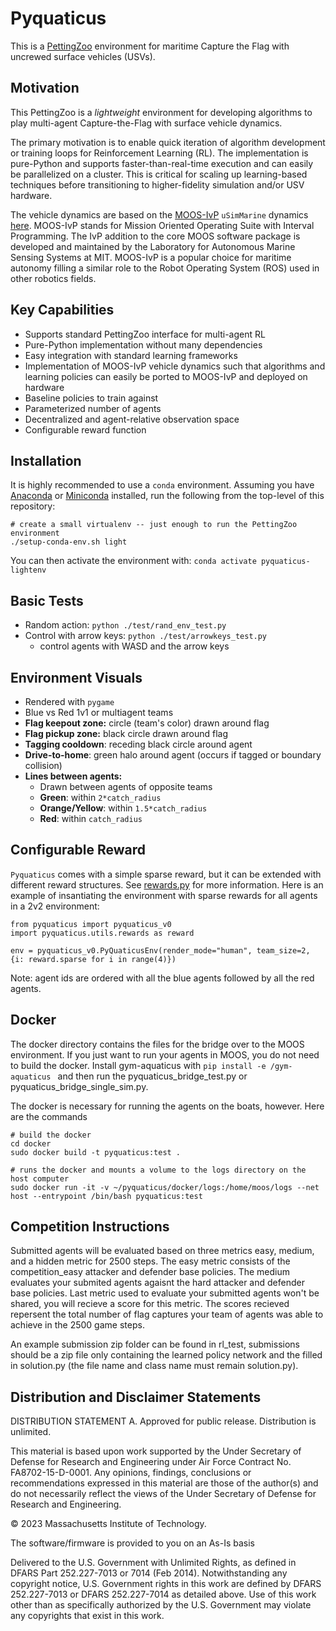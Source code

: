 # Pyquaticus
This is a [PettingZoo](https://pettingzoo.farama.org/) environment for maritime Capture the Flag with uncrewed surface vehicles (USVs).

## Motivation
This PettingZoo is a _lightweight_ environment for developing algorithms to play multi-agent Capture-the-Flag with surface vehicle dynamics.

The primary motivation is to enable quick iteration of algorithm development or training loops for Reinforcement Learning (RL). The implementation is pure-Python and supports faster-than-real-time execution and can easily be parallelized on a cluster. This is critical for scaling up learning-based techniques before transitioning to higher-fidelity simulation and/or USV hardware.

The vehicle dynamics are based on the [MOOS-IvP](https://oceanai.mit.edu/moos-ivp/pmwiki/pmwiki.php?n=Main.HomePage) `uSimMarine` dynamics [here](https://oceanai.mit.edu/ivpman/pmwiki/pmwiki.php?n=IvPTools.USimMarine). MOOS-IvP stands for Mission Oriented Operating Suite with Interval Programming. The IvP addition to the core MOOS software package is developed and maintained by the Laboratory for Autonomous Marine Sensing Systems at MIT. MOOS-IvP is a popular choice for maritime autonomy filling a similar role to the Robot Operating System (ROS) used in other robotics fields.

## Key Capabilities
* Supports standard PettingZoo interface for multi-agent RL
* Pure-Python implementation without many dependencies
* Easy integration with standard learning frameworks
* Implementation of MOOS-IvP vehicle dynamics such that algorithms and learning policies can easily be ported to MOOS-IvP and deployed on hardware
* Baseline policies to train against
* Parameterized number of agents
* Decentralized and agent-relative observation space
* Configurable reward function

## Installation
It is highly recommended to use a `conda` environment. Assuming you have [Anaconda](https://www.anaconda.com/) or [Miniconda](https://docs.conda.io/en/latest/miniconda.html) installed, run the following from the top-level of this repository:

```
# create a small virtualenv -- just enough to run the PettingZoo environment
./setup-conda-env.sh light
```

You can then activate the environment with: `conda activate pyquaticus-lightenv`

## Basic Tests

* Random action: `python ./test/rand_env_test.py`
* Control with arrow keys: `python ./test/arrowkeys_test.py`
  * control agents with WASD and the arrow keys

## Environment Visuals

* Rendered with `pygame`
* Blue vs Red 1v1 or multiagent teams
* **Flag keepout zone:** circle (team's color) drawn around flag
* **Flag pickup zone:** black circle drawn around flag
* **Tagging cooldown**: receding black circle around agent
* **Drive-to-home**: green halo around agent (occurs if tagged or boundary collision)
* **Lines between agents:**
  * Drawn between agents of opposite teams
  * **Green**: within `2*catch_radius`
  * **Orange/Yellow**: within `1.5*catch_radius`
  * **Red**: within `catch_radius`

## Configurable Reward

`Pyquaticus` comes with a simple sparse reward, but it can be extended with different reward structures. See [rewards.py](https://github.com/mit-ll-trusted-autonomy/pyquaticus/blob/main/pyquaticus/utils/rewards.py) for more information. Here is an example of insantiating the environment with sparse rewards for all agents in a 2v2 environment:

```
from pyquaticus import pyquaticus_v0
import pyquaticus.utils.rewards as reward

env = pyquaticus_v0.PyQuaticusEnv(render_mode="human", team_size=2, {i: reward.sparse for i in range(4)})
```

Note: agent ids are ordered with all the blue agents followed by all the red agents.

## Docker 

The docker directory contains the files for the bridge over to the MOOS environment. If you just want to run your agents in MOOS, you do not need to build the docker. Install gym-aquaticus with `pip install -e /gym-aquaticus ` and then run the pyquaticus_bridge_test.py or pyquaticus_bridge_single_sim.py. 

The docker is necessary for running the agents on the boats, however. Here are the commands

```
# build the docker
cd docker
sudo docker build -t pyquaticus:test .
```

```
# runs the docker and mounts a volume to the logs directory on the host computer
sudo docker run -it -v ~/pyquaticus/docker/logs:/home/moos/logs --net host --entrypoint /bin/bash pyquaticus:test
```

## Competition Instructions
Submitted agents will be evaluated based on three metrics easy, medium, and a hidden metric for 2500 steps. The easy metric consists of the competition_easy attacker and defender base policies. The medium evaluates your submited agents agaisnt the hard attacker and defender base policies. Last metric used to evaluate your submitted agents won't be shared, you will recieve a score for this metric. The scores recieved repersent the total number of flag captures your team of agents was able to achieve in the 2500 game steps.

An example submission zip folder can be found in rl_test, submissions should be a zip file only containing the learned policy network and the filled in solution.py (the file name and class name must remain solution.py).

## Distribution and Disclaimer Statements

DISTRIBUTION STATEMENT A. Approved for public release. Distribution is unlimited.

This material is based upon work supported by the Under Secretary of Defense for Research and Engineering under Air Force Contract No. FA8702-15-D-0001. Any opinions, findings, conclusions or recommendations expressed in this material are those of the author(s) and do not necessarily reflect the views of the Under Secretary of Defense for Research and Engineering.

© 2023 Massachusetts Institute of Technology.

The software/firmware is provided to you on an As-Is basis

Delivered to the U.S. Government with Unlimited Rights, as defined in DFARS Part 252.227-7013 or 7014 (Feb 2014). Notwithstanding any copyright notice, U.S. Government rights in this work are defined by DFARS 252.227-7013 or DFARS 252.227-7014 as detailed above. Use of this work other than as specifically authorized by the U.S. Government may violate any copyrights that exist in this work.

